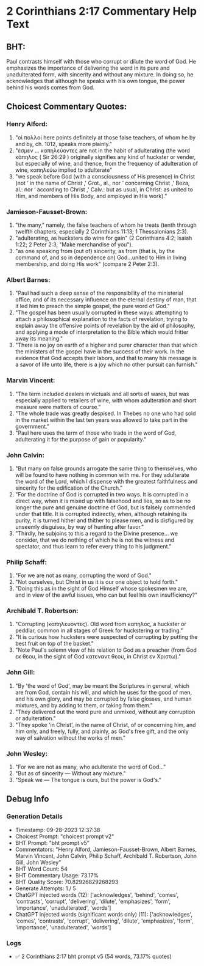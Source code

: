 # 2 Corinthians 2:17 Commentary Help Text

## BHT:
Paul contrasts himself with those who corrupt or dilute the word of God. He emphasizes the importance of delivering the word in its pure and unadulterated form, with sincerity and without any mixture. In doing so, he acknowledges that although he speaks with his own tongue, the power behind his words comes from God.

## Choicest Commentary Quotes:
### Henry Alford:
1. "οἱ πολλοί here points definitely at those false teachers, of whom he by and by, ch. 1012, speaks more plainly."
2. "ἐσμεν … καπηλεύοντες are not in the habit of adulterating (the word κάπηλος ( Sir 26:29 ) originally signifies any kind of huckster or vender, but especially of wine, and thence, from the frequency of adulteration of wine, καπηλεύω implied to adulterate"
3. "we speak before God (with a consciousness of His presence) in Christ (not ‘ in the name of Christ ,' Grot., al., nor ‘ concerning Christ ,' Beza, al.: nor ‘ according to Christ ,' Calv.: but as usual, in Christ: as united to Him, and members of His Body, and employed in His work)."

### Jamieson-Fausset-Brown:
1. "the many," namely, the false teachers of whom he treats (tenth through twelfth chapters, especially 2 Corinthians 11:13; 1 Thessalonians 2:3).
2. "adulterating, as hucksters do wine for gain" (2 Corinthians 4:2; Isaiah 1:22; 2 Peter 2:3, "Make merchandise of you").
3. "as one speaking from (out of) sincerity, as from (that is, by the command of, and so in dependence on) God...united to Him in living membership, and doing His work" (compare 2 Peter 2:3).

### Albert Barnes:
1. "Paul had such a deep sense of the responsibility of the ministerial office, and of its necessary influence on the eternal destiny of man, that it led him to preach the simple gospel, the pure word of God."
2. "The gospel has been usually corrupted in these ways: attempting to attach a philosophical explanation to the facts of revelation, trying to explain away the offensive points of revelation by the aid of philosophy, and applying a mode of interpretation to the Bible which would fritter away its meaning."
3. "There is no joy on earth of a higher and purer character than that which the ministers of the gospel have in the success of their work. In the evidence that God accepts their labors, and that to many his message is a savor of life unto life, there is a joy which no other pursuit can furnish."

### Marvin Vincent:
1. "The term included dealers in victuals and all sorts of wares, but was especially applied to retailers of wine, with whom adulteration and short measure were matters of course."
2. "The whole trade was greatly despised. In Thebes no one who had sold in the market within the last ten years was allowed to take part in the government."
3. "Paul here uses the term of those who trade in the word of God, adulterating it for the purpose of gain or popularity."

### John Calvin:
1. "But many on false grounds arrogate the same thing to themselves, who will be found to have nothing in common with me. For they adulterate the word of the Lord, which I dispense with the greatest faithfulness and sincerity for the edification of the Church."
2. "For the doctrine of God is corrupted in two ways. It is corrupted in a direct way, when it is mixed up with falsehood and lies, so as to be no longer the pure and genuine doctrine of God, but is falsely commended under that title. It is corrupted indirectly, when, although retaining its purity, it is turned hither and thither to please men, and is disfigured by unseemly disguises, by way of hunting after favor."
3. "Thirdly, he subjoins to this a regard to the Divine presence... we consider, that we do nothing of which he is not the witness and spectator, and thus learn to refer every thing to his judgment."

### Philip Schaff:
1. "For we are not as many, corrupting the word of God." 
2. "Not ourselves, but Christ in us it is our one object to hold forth."
3. "Doing this as in the sight of God Himself whose spokesmen we are, and in view of the awful issues, who can but feel his own insufficiency?"

### Archibald T. Robertson:
1. "Corrupting (καπηλευοντες). Old word from καπηλος, a huckster or peddlar, common in all stages of Greek for huckstering or trading."
2. "It is curious how hucksters were suspected of corrupting by putting the best fruit on top of the basket."
3. "Note Paul's solemn view of his relation to God as a preacher (from God εκ θεου, in the sight of God κατεναντ θεου, in Christ εν Χριστω)."

### John Gill:
1. "By 'the word of God', may be meant the Scriptures in general, which are from God, contain his will, and which he uses for the good of men, and his own glory, and may be corrupted by false glosses, and human mixtures, and by adding to them, or taking from them."
2. "They delivered out the word pure and unmixed, without any corruption or adulteration."
3. "They spoke 'in Christ', in the name of Christ, of or concerning him, and him only, and freely, fully, and plainly, as God's free gift, and the only way of salvation without the works of men."

### John Wesley:
1. "For we are not as many, who adulterate the word of God..." 
2. "But as of sincerity — Without any mixture." 
3. "Speak we — The tongue is ours, but the power is God's."


## Debug Info
### Generation Details
- Timestamp: 09-28-2023 12:37:38
- Choicest Prompt: "choicest prompt v2"
- BHT Prompt: "bht prompt v5"
- Commentators: "Henry Alford, Jamieson-Fausset-Brown, Albert Barnes, Marvin Vincent, John Calvin, Philip Schaff, Archibald T. Robertson, John Gill, John Wesley"
- BHT Word Count: 54
- BHT Commentary Usage: 73.17%
- BHT Quality Score: 70.82926829268293
- Generate Attempts: 1 / 5
- ChatGPT injected words (12):
	['acknowledges', 'behind', 'comes', 'contrasts', 'corrupt', 'delivering', 'dilute', 'emphasizes', 'form', 'importance', 'unadulterated', 'words']
- ChatGPT injected words (significant words only) (11):
	['acknowledges', 'comes', 'contrasts', 'corrupt', 'delivering', 'dilute', 'emphasizes', 'form', 'importance', 'unadulterated', 'words']

### Logs
- ✅ 2 Corinthians 2:17 bht prompt v5 (54 words, 73.17% quotes)